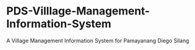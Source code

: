 # PDS-Villlage-Management-Information-System
A Village Management Information System for Pamayanang Diego Silang
